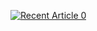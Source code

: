  <a target="_blank" href="https://github-readme-medium-recent-article.vercel.app/medium/@ozzgur.sanli/0"><img src="https://github-readme-medium-recent-article.vercel.app/medium/@ozzgur.sanli/0" alt="Recent Article 0"> 






